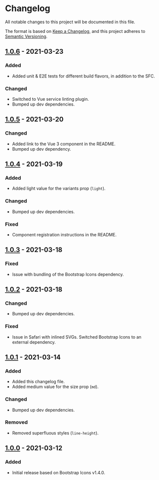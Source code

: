 # Changelog

All notable changes to this project will be documented in this file.

The format is based on [Keep a Changelog](https://keepachangelog.com/en/1.0.0/),
and this project adheres to [Semantic Versioning](https://semver.org/spec/v2.0.0.html).

## [1.0.6] - 2021-03-23

### Added

- Added unit & E2E tests for different build flavors, in addition to the SFC.

### Changed

- Switched to Vue service linting plugin.
- Bumped up dev dependencies.

## [1.0.5] - 2021-03-20

### Changed

- Added link to the Vue 3 component in the README.
- Bumped up dev dependency.

## [1.0.4] - 2021-03-19

### Added

- Added light value for the variants prop (`light`).

### Changed

- Bumped up dev dependencies.

### Fixed

- Component registration instructions in the README.

## [1.0.3] - 2021-03-18

### Fixed

- Issue with bundling of the Bootstrap Icons dependency.

## [1.0.2] - 2021-03-18

### Changed

- Bumped up dev dependencies.

### Fixed

- Issue in Safari with inlined SVGs. Switched Bootstrap Icons to an external dependency.

## [1.0.1] - 2021-03-14

### Added

- Added this changelog file.
- Added medium value for the size prop (`md`).

### Changed

- Bumped up dev dependencies.

### Removed

- Removed superfluous styles (`line-height`).

## [1.0.0] - 2021-03-12

### Added

- Initial release based on Bootstrap Icons v1.4.0.

[1.0.6]: https://github.com/dvuckovic/vue-bootstrap-icons/compare/v1.0.5...v1.0.6
[1.0.5]: https://github.com/dvuckovic/vue-bootstrap-icons/compare/v1.0.4...v1.0.5
[1.0.4]: https://github.com/dvuckovic/vue-bootstrap-icons/compare/v1.0.3...v1.0.4
[1.0.3]: https://github.com/dvuckovic/vue-bootstrap-icons/compare/v1.0.2...v1.0.3
[1.0.2]: https://github.com/dvuckovic/vue-bootstrap-icons/compare/v1.0.1...v1.0.2
[1.0.1]: https://github.com/dvuckovic/vue-bootstrap-icons/compare/v1.0.0...v1.0.1
[1.0.0]: https://github.com/dvuckovic/vue-bootstrap-icons/releases/tag/v1.0.0
